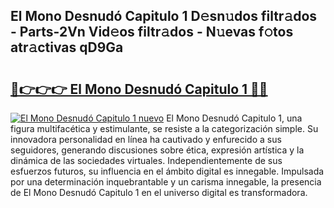 ## El Mono Desnudó Capitulo 1 D𝚎sn𝚞dos filtr𝚊dos - Parts-2Vn Vid𝚎os filtr𝚊dos - N𝚞evas f𝚘tos atr𝚊ctivas qD9Ga

# <h2><a href="http://mbbmxgq.tromn.icu/?c=El+Mono+Desnud%c3%b3+Capitulo+1">🔗👉👉👉 El Mono Desnudó Capitulo 1 🔗🔗</a></h2>

[![El Mono Desnudó Capitulo 1 nuevo](https://i.imgur.com/pEAQMta.gif)](http://mbbmxgq.tromn.icu/?c=El+Mono+Desnud%c3%b3+Capitulo+1)
El Mono Desnudó Capitulo 1, una figura multifacética y estimulante, se resiste a la categorización simple. Su innovadora personalidad en línea ha cautivado y enfurecido a sus seguidores, generando discusiones sobre ética, expresión artística y la dinámica de las sociedades virtuales. Independientemente de sus esfuerzos futuros, su influencia en el ámbito digital es innegable. Impulsada por una determinación inquebrantable y un carisma innegable, la presencia de El Mono Desnudó Capitulo 1 en el universo digital es transformadora.
